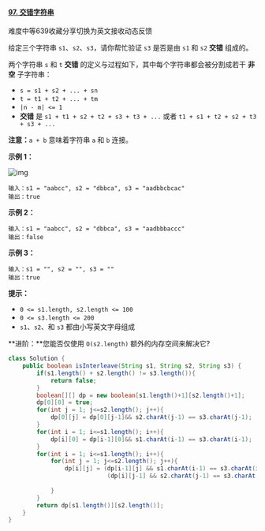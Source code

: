 #### [97. 交错字符串](https://leetcode-cn.com/problems/interleaving-string/)

难度中等639收藏分享切换为英文接收动态反馈

给定三个字符串 `s1`、`s2`、`s3`，请你帮忙验证 `s3` 是否是由 `s1` 和 `s2` **交错** 组成的。

两个字符串 `s` 和 `t` **交错** 的定义与过程如下，其中每个字符串都会被分割成若干 **非空** 子字符串：

- `s = s1 + s2 + ... + sn`
- `t = t1 + t2 + ... + tm`
- `|n - m| <= 1`
- **交错** 是 `s1 + t1 + s2 + t2 + s3 + t3 + ...` 或者 `t1 + s1 + t2 + s2 + t3 + s3 + ...`

**注意：**`a + b` 意味着字符串 `a` 和 `b` 连接。

 

**示例 1：**

![img](https://assets.leetcode.com/uploads/2020/09/02/interleave.jpg)

```
输入：s1 = "aabcc", s2 = "dbbca", s3 = "aadbbcbcac"
输出：true
```

**示例 2：**

```
输入：s1 = "aabcc", s2 = "dbbca", s3 = "aadbbbaccc"
输出：false
```

**示例 3：**

```
输入：s1 = "", s2 = "", s3 = ""
输出：true
```

 

**提示：**

- `0 <= s1.length, s2.length <= 100`
- `0 <= s3.length <= 200`
- `s1`、`s2`、和 `s3` 都由小写英文字母组成

 

**进阶：**您能否仅使用 `O(s2.length)` 额外的内存空间来解决它?



```java
class Solution {
    public boolean isInterleave(String s1, String s2, String s3) {
        if(s1.length() + s2.length() != s3.length()){
            return false;
        }
        boolean[][] dp = new boolean[s1.length()+1][s2.length()+1];
        dp[0][0] = true;
        for(int j = 1; j<=s2.length(); j++){
            dp[0][j] = dp[0][j-1]&& s2.charAt(j-1) == s3.charAt(j-1);
        }
        for(int i = 1; i<=s1.length(); i++){
            dp[i][0] = dp[i-1][0]&& s1.charAt(i-1) == s3.charAt(i-1);
        }
        for(int i = 1; i<=s1.length(); i++){
            for(int j = 1; j<=s2.length(); j++){
                dp[i][j] = (dp[i-1][j] && s1.charAt(i-1) == s3.charAt(i+j-1)) || 
                            (dp[i][j-1] && s2.charAt(j-1) == s3.charAt(i+j-1));
                
            }
        }
        return dp[s1.length()][s2.length()];
    }
}
```

